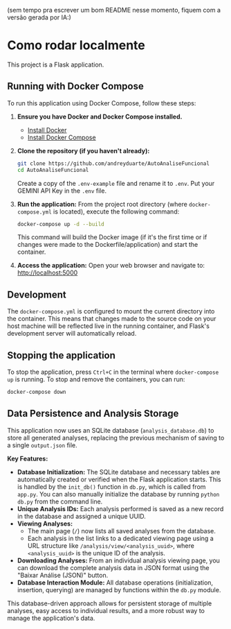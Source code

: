 (sem tempo pra escrever um bom README nesse momento, fiquem com a versão gerada por IA:)

# Como rodar localmente
This project is a Flask application.

## Running with Docker Compose

To run this application using Docker Compose, follow these steps:

1.  **Ensure you have Docker and Docker Compose installed.**
    *   [Install Docker](https://docs.docker.com/get-docker/)
    *   [Install Docker Compose](https://docs.docker.com/compose/install/)

2.  **Clone the repository (if you haven't already):**
    ```bash
    git clone https://github.com/andreyduarte/AutoAnaliseFuncional
    cd AutoAnaliseFuncional
    ```

    Create a copy of the `.env-example` file and rename it to `.env`. Put your GEMINI API Key in the `.env` file. 

3.  **Run the application:**
    From the project root directory (where `docker-compose.yml` is located), execute the following command:
    ```bash
    docker-compose up -d --build
    ```
    This command will build the Docker image (if it's the first time or if changes were made to the Dockerfile/application) and start the container.

4.  **Access the application:**
    Open your web browser and navigate to:
    [http://localhost:5000](http://localhost:5000)

## Development

The `docker-compose.yml` is configured to mount the current directory into the container. This means that changes made to the source code on your host machine will be reflected live in the running container, and Flask's development server will automatically reload.

## Stopping the application

To stop the application, press `Ctrl+C` in the terminal where `docker-compose up` is running.
To stop and remove the containers, you can run:
```bash
docker-compose down
```

## Data Persistence and Analysis Storage

This application now uses an SQLite database (`analysis_database.db`) to store all generated analyses, replacing the previous mechanism of saving to a single `output.json` file.

**Key Features:**

*   **Database Initialization:** The SQLite database and necessary tables are automatically created or verified when the Flask application starts. This is handled by the `init_db()` function in `db.py`, which is called from `app.py`. You can also manually initialize the database by running `python db.py` from the command line.
*   **Unique Analysis IDs:** Each analysis performed is saved as a new record in the database and assigned a unique UUID.
*   **Viewing Analyses:**
    *   The main page (`/`) now lists all saved analyses from the database.
    *   Each analysis in the list links to a dedicated viewing page using a URL structure like `/analysis/view/<analysis_uuid>`, where `<analysis_uuid>` is the unique ID of the analysis.
*   **Downloading Analyses:** From an individual analysis viewing page, you can download the complete analysis data in JSON format using the "Baixar Análise (JSON)" button.
*   **Database Interaction Module:** All database operations (initialization, insertion, querying) are managed by functions within the `db.py` module.

This database-driven approach allows for persistent storage of multiple analyses, easy access to individual results, and a more robust way to manage the application's data.
